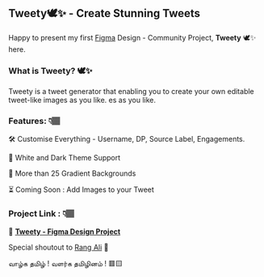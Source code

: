 ## Tweety🕊✨ - Create Stunning Tweets

Happy to present my first  [Figma](https://www.figma.com/) Design - Community Project, **Tweety** 🕊✨ here. 

### What is Tweety? 🕊✨ 

Tweety is a tweet generator that enabling you to create your own editable tweet-like images as you like. es as you like.

### Features: 👇🏽

🛠 Customise Everything -  Username, DP, Source Label, Engagements.

🌻 White and Dark Theme Support 

🌈 More than 25 Gradient Backgrounds

⏳  Coming Soon : Add Images to your Tweet 

### Project Link : 👇🏽

🔗 [**Tweety - Figma Design Project**](https://www.figma.com/community/file/1028255898372668126/Tweety-%F0%9F%95%8A%EF%B8%8F----Create-Stunning-tweets-!)

Special shoutout to  [Rang Ali](poet.so) 💛

வாழ்க தமிழ் ! வளர்க தமிழினம் ! 🟥🟨